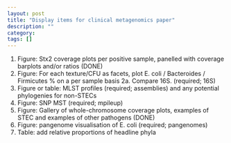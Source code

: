 ```yaml
---
layout: post
title: "Display items for clinical metagenomics paper"
description: ""
category:  
tags: []
---
```



1.	Figure: Stx2 coverage plots per positive sample, panelled with coverage barplots and/or ratios (DONE)
2.	Figure: For each texture/CFU as facets, plot E. coli / Bacteroides / Firmicutes % on a per sample basis
2a.	Compare 16S. (required; 16S)
3.	Figure or table: MLST profiles (required; assemblies) and any potential phylogenies for non-STECs
4.	Figure: SNP MST (required; mpileup)
5.	Figure: Gallery of whole-chromosome coverage plots, examples of STEC and examples of other pathogens (DONE)
6.	Figure: pangenome visualisation of E. coli (required; pangenomes)
7.	Table: add relative proportions of headline phyla
